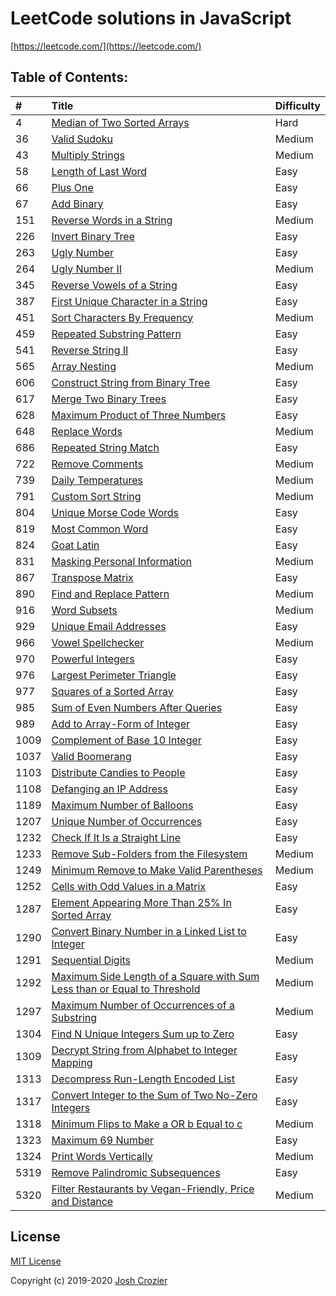 # LeetCode solutions in JavaScript

[https://leetcode.com/](https://leetcode.com/)

## Table of Contents:

|#|Title|Difficulty|
|:---|:---|:---|
4|[Median of Two Sorted Arrays](./0004-median-of-two-sorted-arrays.js)|Hard|
36|[Valid Sudoku](./0036-valid-sudoku.js)|Medium|
43|[Multiply Strings](./0043-multiply-strings.js)|Medium|
58|[Length of Last Word](./0058-length-of-last-word.js)|Easy|
66|[Plus One](./0066-plus-one.js)|Easy|
67|[Add Binary](./0067-add-binary.js)|Easy|
151|[Reverse Words in a String](./0151-reverse-words-in-a-string.js)|Medium|
226|[Invert Binary Tree](./0226-invert-binary-tree.js)|Easy|
263|[Ugly Number](./0263-ugly-number.js)|Easy|
264|[Ugly Number II](./0264-ugly-number-ii.js)|Medium|
345|[Reverse Vowels of a String](./0345-reverse-vowels-of-a-string.js)|Easy|
387|[First Unique Character in a String](./0387-first-unique-character-in-a-string.js)|Easy|
451|[Sort Characters By Frequency](./0451-sort-characters-by-frequency.js)|Medium|
459|[Repeated Substring Pattern](./0459-repeated-substring-pattern.js)|Easy|
541|[Reverse String II](./0541-reverse-string-ii.js)|Easy|
565|[Array Nesting](./0565-array-nesting.js)|Medium|
606|[Construct String from Binary Tree](./0606-construct-string-from-binary-tree.js)|Easy|
617|[Merge Two Binary Trees](./0617-merge-two-binary-trees.js)|Easy|
628|[Maximum Product of Three Numbers](./0628-maximum-product-of-three-numbers.js)|Easy|
648|[Replace Words](./0648-replace-words.js)|Medium|
686|[Repeated String Match](./0686-repeated-string-match.js)|Easy|
722|[Remove Comments](./0722-remove-comments.js)|Medium|
739|[Daily Temperatures](./0739-daily-temperatures.js)|Medium|
791|[Custom Sort String](./0791-custom-sort-string.js)|Medium|
804|[Unique Morse Code Words](./0804-unique-morse-code-words.js)|Easy|
819|[Most Common Word](./0819-most-common-word.js)|Easy|
824|[Goat Latin](./0824-goat-latin.js)|Easy|
831|[Masking Personal Information](./0831-masking-personal-information.js)|Medium|
867|[Transpose Matrix](./0867-transpose-matrix.js)|Easy|
890|[Find and Replace Pattern](./0890-find-and-replace-pattern.js)|Medium|
916|[Word Subsets](./0916-word-subsets.js)|Medium|
929|[Unique Email Addresses](./0929-unique-email-addresses.js)|Easy|
966|[Vowel Spellchecker](./0966-vowel-spellchecker.js)|Medium|
970|[Powerful Integers](./0970-powerful-integers.js)|Easy|
976|[Largest Perimeter Triangle](./0976-largest-perimeter-triangle.js)|Easy|
977|[Squares of a Sorted Array](./0977-squares-of-a-sorted-array.js)|Easy|
985|[Sum of Even Numbers After Queries](./0985-sum-of-even-numbers-after-queries.js)|Easy|
989|[Add to Array-Form of Integer](./0989-add-to-array-form-of-integer.js)|Easy|
1009|[Complement of Base 10 Integer](./1009-complement-of-base-10-integer.js)|Easy|
1037|[Valid Boomerang](./1037-valid-boomerang.js)|Easy|
1103|[Distribute Candies to People](./1103-distribute-candies-to-people.js)|Easy|
1108|[Defanging an IP Address](./1108-defanging-an-ip-address.js)|Easy|
1189|[Maximum Number of Balloons](./1189-maximum-number-of-balloons.js)|Easy|
1207|[Unique Number of Occurrences](./1207-unique-number-of-occurrences.js)|Easy|
1232|[Check If It Is a Straight Line](./1232-check-if-it-is-a-straight-line.js)|Easy|
1233|[Remove Sub-Folders from the Filesystem](./1233-remove-sub-folders-from-the-filesystem.js)|Medium|
1249|[Minimum Remove to Make Valid Parentheses](./1249-minimum-remove-to-make-valid-parentheses.js)|Medium|
1252|[Cells with Odd Values in a Matrix](./1252-cells-with-odd-values-in-a-matrix.js)|Easy|
1287|[Element Appearing More Than 25% In Sorted Array](./1287-element-appearing-more-than-25-in-sorted-array.js)|Easy|
1290|[Convert Binary Number in a Linked List to Integer](./1290-convert-binary-number-in-a-linked-list-to-integer.js)|Easy|
1291|[Sequential Digits](./1291-sequential-digits.js)|Medium|
1292|[Maximum Side Length of a Square with Sum Less than or Equal to Threshold](./1292-maximum-side-length-of-a-square-with-sum-less-than-or-equal-to-threshold.js)|Medium|
1297|[Maximum Number of Occurrences of a Substring](./1297-maximum-number-of-occurrences-of-a-substring.js)|Medium|
1304|[Find N Unique Integers Sum up to Zero](./1304-find-n-unique-integers-sum-up-to-zero.js)|Easy|
1309|[Decrypt String from Alphabet to Integer Mapping](./1309-decrypt-string-from-alphabet-to-integer-mapping.js)|Easy|
1313|[Decompress Run-Length Encoded List](./1313-decompress-run-length-encoded-list.js)|Easy|
1317|[Convert Integer to the Sum of Two No-Zero Integers](./1317-convert-integer-to-the-sum-of-two-no-zero-integers.js)|Easy|
1318|[Minimum Flips to Make a OR b Equal to c](./1318-minimum-flips-to-make-a-or-b-equal-to-c.js)|Medium|
1323|[Maximum 69 Number](./1323-maximum-69-number.js)|Easy|
1324|[Print Words Vertically](./1324-print-words-vertically.js)|Medium|
5319|[Remove Palindromic Subsequences](./5319-remove-palindromic-subsequences.js)|Easy|
5320|[Filter Restaurants by Vegan-Friendly, Price and Distance](./5320-filter-restaurants-by-vegan-friendly-price-and-distance.js)|Medium|

## License

[MIT License](https://opensource.org/licenses/MIT)

Copyright (c) 2019-2020 [Josh Crozier](https://joshcrozier.com)

